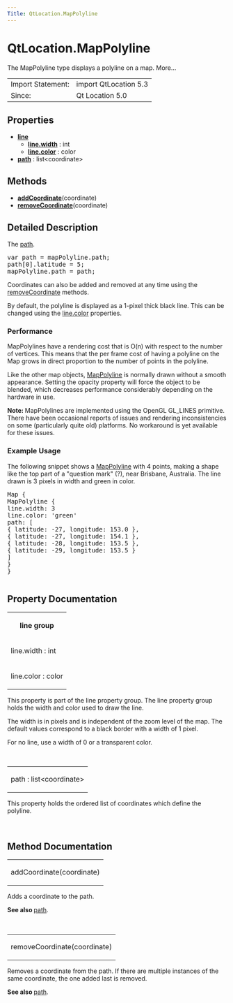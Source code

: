 ```yaml
---
Title: QtLocation.MapPolyline
---
```


# QtLocation.MapPolyline

<span class="subtitle"></span>
<!-- $$$MapPolyline-brief -->
<p>The MapPolyline type displays a polyline on a map. More...</p>
<!-- @@@MapPolyline -->
<table class="alignedsummary">
<tr><td class="memItemLeft rightAlign topAlign"> Import Statement:</td><td class="memItemRight bottomAlign"> import QtLocation 5.3</td></tr><tr><td class="memItemLeft rightAlign topAlign"> Since:</td><td class="memItemRight bottomAlign">  Qt Location 5.0</td></tr></table><ul>
</ul>
<h2 id="properties">Properties</h2>
<ul>
<li class="fn"><b><b><a href="#line-prop">line</a></b></b><ul>
<li class="fn"><b><b><a href="#line.width-prop">line.width</a></b></b> : int</li>
<li class="fn"><b><b><a href="#line.color-prop">line.color</a></b></b> : color</li>
</ul>
</li>
<li class="fn"><b><b><a href="#path-prop">path</a></b></b> : list&lt;coordinate&gt;</li>
</ul>
<h2 id="methods">Methods</h2>
<ul>
<li class="fn"><b><b><a href="#addCoordinate-method">addCoordinate</a></b></b>(coordinate)</li>
<li class="fn"><b><b><a href="#removeCoordinate-method">removeCoordinate</a></b></b>(coordinate)</li>
</ul>
<!-- $$$MapPolyline-description -->
<h2 id="details">Detailed Description</h2>
</p>
<p>The <a href="#path-prop">path</a>.</p>
<pre class="cpp">var path <span class="operator">=</span> mapPolyline<span class="operator">.</span>path;
path<span class="operator">[</span><span class="number">0</span><span class="operator">]</span><span class="operator">.</span>latitude <span class="operator">=</span> <span class="number">5</span>;
mapPolyline<span class="operator">.</span>path <span class="operator">=</span> path;</pre>
<p>Coordinates can also be added and removed at any time using the <a href="#removeCoordinate-method">removeCoordinate</a> methods.</p>
<p>By default, the polyline is displayed as a 1-pixel thick black line. This can be changed using the <a href="#line.color-prop">line.color</a> properties.</p>
<h3 >Performance</h3>
<p>MapPolylines have a rendering cost that is O(n) with respect to the number of vertices. This means that the per frame cost of having a polyline on the Map grows in direct proportion to the number of points in the polyline.</p>
<p>Like the other map objects, <a href="#">MapPolyline</a> is normally drawn without a smooth appearance. Setting the opacity property will force the object to be blended, which decreases performance considerably depending on the hardware in use.</p>
<p><b>Note: </b>MapPolylines are implemented using the OpenGL GL_LINES primitive. There have been occasional reports of issues and rendering inconsistencies on some (particularly quite old) platforms. No workaround is yet available for these issues.</p>
<h3 >Example Usage</h3>
<p>The following snippet shows a <a href="#">MapPolyline</a> with 4 points, making a shape like the top part of a &quot;question mark&quot; (?), near Brisbane, Australia. The line drawn is 3 pixels in width and green in color.</p>
<pre class="cpp">Map {
MapPolyline {
line<span class="operator">.</span>width: <span class="number">3</span>
line<span class="operator">.</span>color: <span class="char">'green'</span>
path: <span class="operator">[</span>
{ latitude: <span class="operator">-</span><span class="number">27</span><span class="operator">,</span> longitude: <span class="number">153.0</span> }<span class="operator">,</span>
{ latitude: <span class="operator">-</span><span class="number">27</span><span class="operator">,</span> longitude: <span class="number">154.1</span> }<span class="operator">,</span>
{ latitude: <span class="operator">-</span><span class="number">28</span><span class="operator">,</span> longitude: <span class="number">153.5</span> }<span class="operator">,</span>
{ latitude: <span class="operator">-</span><span class="number">29</span><span class="operator">,</span> longitude: <span class="number">153.5</span> }
<span class="operator">]</span>
}
}</pre>
<p class="centerAlign"><img src="https://assets.ubuntu.com/v1/dc8a9c3e-api-mappolyline.png" alt="" /></p><!-- @@@MapPolyline -->
<h2>Property Documentation</h2>
<!-- $$$line -->
<table class="qmlname"><tr valign="top" id="line-prop"><th class="centerAlign"><p><b>line group</b></p></th></tr><tr valign="top" id="line.width-prop"><td class="tblQmlPropNode"><p><span class="name">line.width</span> : <span class="type">int</span></p></td></tr><tr valign="top" id="line.color-prop"><td class="tblQmlPropNode"><p><span class="name">line.color</span> : <span class="type">color</span></p></td></tr></table><p>This property is part of the line property group. The line property group holds the width and color used to draw the line.</p>
<p>The width is in pixels and is independent of the zoom level of the map. The default values correspond to a black border with a width of 1 pixel.</p>
<p>For no line, use a width of 0 or a transparent color.</p>
<!-- @@@line -->
<br/>
<!-- $$$path -->
<table class="qmlname"><tr valign="top" id="path-prop"><td class="tblQmlPropNode"><p><span class="name">path</span> : <span class="type">list</span>&lt;<span class="type">coordinate</span>&gt;</p></td></tr></table><p>This property holds the ordered list of coordinates which define the polyline.</p>
<!-- @@@path -->
<br/>
<h2>Method Documentation</h2>
<!-- $$$addCoordinate -->
<table class="qmlname"><tr valign="top" id="addCoordinate-method"><td class="tblQmlFuncNode"><p><span class="name">addCoordinate</span>(<span class="type">coordinate</span>)</p></td></tr></table><p>Adds a coordinate to the path.</p>
<p><b>See also </b><a href="#path-prop">path</a>.</p>
<!-- @@@addCoordinate -->
<br/>
<!-- $$$removeCoordinate -->
<table class="qmlname"><tr valign="top" id="removeCoordinate-method"><td class="tblQmlFuncNode"><p><span class="name">removeCoordinate</span>(<span class="type">coordinate</span>)</p></td></tr></table><p>Removes a coordinate from the path. If there are multiple instances of the same coordinate, the one added last is removed.</p>
<p><b>See also </b><a href="#path-prop">path</a>.</p>
<!-- @@@removeCoordinate -->
<br/>
